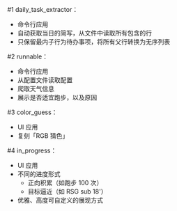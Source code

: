 \#1 daily_task_extractor：

- 命令行应用
- 自动获取当日的简写，从文件中读取所有包含的行
- 只保留最内子行为待办事项，将所有父行转换为无序列表

\#2 runnable：

- 命令行应用
- 从配置文件读取配置
- 爬取天气信息
- 展示是否适宜跑步，以及原因

\#3 color_guess：

- UI 应用
- 复刻「RGB 猜色」

\#4 in_progress：

- UI 应用
- 不同的进度形式
	- 正向积累（如跑步 100 次）
	- 目标逼近（如 RSG sub 18'）
- 优雅、高度可自定义的展现方式